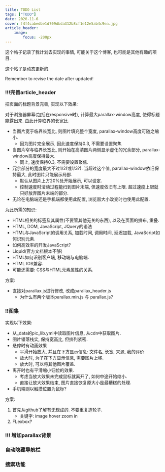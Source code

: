 ```yaml
---
title: TODO List
tags: ["TODO"]
date: 2020-11-6
cover: f4f4cabedbe1d709dbda312b8cf1e12e5ab4c9ea.jpg
article_header:
    image:
        focus: -200px
---
```

这个帖子记录了我计划去实现的事情, 可能关于这个博客, 也可能是其他有趣的项目.

这个帖子是动态更新的.

Remember to revise the date after updated!
<!--more-->
### !!!完善article_header
把页面的标题背景完善, 实现以下效果:

对于浏览器屏幕(包括在responsive时), 计算最大parallax-window高度, 使得标题能露出来. 由此计算临界的长宽比.
- 当图片宽于临界长宽比, 则图片填充整个宽度, parallax-window高度可随之缩小.
  - 因为图片完全展示, 因此速度保持0.3, 不需要设置聚焦
- 当图片窄与临界长宽比, 则开始在高清图片两侧显示虚化的冗余部分, parallax-window高度保持最大.
  - 同上, 速度保持0.3, 不需要设置聚焦.
- 冗余部分的宽度最大不过1/2(或1/3?). 当超过这个值, parallax-window依旧保持最大, 此时图片只能展示局部.
  - 默认从图片上方20%处开始展示, 可以设定.
  - 控制速度时滚动过程能扫到图片末端, 但速度依旧有上限. 超过速度上限就只好放弃图片末端的部分.
- 无论在电脑端还是手机端都使用此配置, 浏览器大小改变时也使用此配置.

为此所需的知识:
- HTML相关的标签及其属性(不要管其他无关的东西), 以及在页面的排布, 重叠.
- HTML, DOM, JavaScript, JQuery的语法
- HTML与JavaScript的调用关系, 加载时间, 调用时间, 延迟加载, JavaScript如何识别元素.
- 如何高效率的开发JavaScript?
- Liquid(官方文档根本不够)
- HTML如何识别客户端, 移动端与电脑端.
- HTML IOS兼容.
- 可能还需要: CSS与HTML元素属性的关系.

方案:
- 直接对parallax.js进行修改, 改成parallax_header.js
  - 为什么有两个版本parallax.min.js 与 parallax.js?


### !!图集

实现以下效果:
- 从_data的pic_lib.yml中读取图片信息, 从cdn中获取图片.
- 图片错落栈实, 保持宽高比, 但排列紧密.
- 悬停时有动画效果
  - 平滑开始放大, 并且在下方显示信息: 文件名, 长宽, 来源, 我的评价
  - 放大时, 为了在下方显示信息, 需要图片上移.
  - 放大时, 可以将其他图片覆盖.
- 离开时也有平滑缩小归位的效果. 
  - 考虑当放大效果未完成鼠标就离开了, 如何中途开始缩小. 
  - 直接让放大效果结束, 图片直接恢复原大小是最糟糕的处理.
- 手机端则以触摸位置为鼠标?

方案:
1. 首先从github了解有无现成的. 不要重复造轮子.
    - 关键字: image hover zoom in
2. FLexbox?


### !!! 增加parallax背景
### 自动隐藏导航栏
### 搜索功能